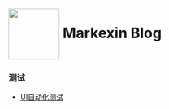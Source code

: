 <h1>
  <img style="vertical-align: middle;" src="https://github.com/markexin/markexin.github.io/assets/18322323/75cea8fd-bf25-4fb6-a67b-78bf0ad4a40f" width="100" height="100" />
  Markexin Blog
</h1>

<h3>测试</h3>

- [UI自动化测试](https://github.com/markexin/markexin.github.io/issues/1)




